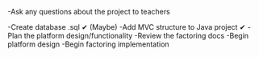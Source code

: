 -Ask any questions about the project to teachers

-Create database .sql ✔ (Maybe)
-Add MVC structure to Java project ✔
-Plan the platform design/functionality
-Review the factoring docs
-Begin platform design
-Begin factoring implementation
